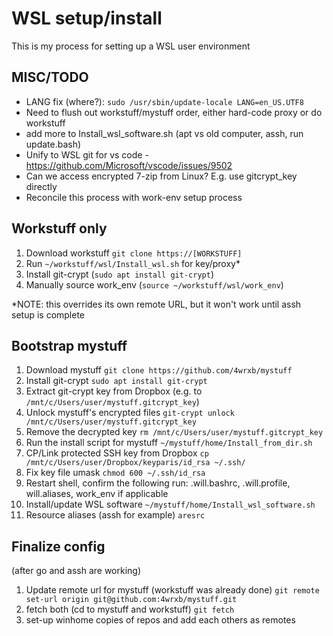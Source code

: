 # WSL setup/install

This is my process for setting up a WSL user environment

## MISC/TODO

- LANG fix (where?): `sudo /usr/sbin/update-locale LANG=en_US.UTF8`
- Need to flush out workstuff/mystuff order, either hard-code proxy or do workstuff
- add more to Install_wsl_software.sh (apt vs old computer, assh, run update.bash)
- Unify to WSL git for vs code - <https://github.com/Microsoft/vscode/issues/9502>
- Can we access encrypted 7-zip from Linux? E.g. use gitcrypt_key directly
- Reconcile this process with work-env setup process

## Workstuff only

1) Download workstuff `git clone https://[WORKSTUFF]`
1) Run `~/workstuff/wsl/Install_wsl.sh` for key/proxy\*
1) Install git-crypt (`sudo apt install git-crypt`)
1) Manually source work_env (`source ~/workstuff/wsl/work_env`)

\*NOTE: this overrides its own remote URL, but it won't work until assh setup is complete

## Bootstrap mystuff

1) Download mystuff `git clone https://github.com/4wrxb/mystuff`
1) Install git-crypt `sudo apt install git-crypt`
1) Extract git-crypt key from Dropbox (e.g. to `/mnt/c/Users/user/mystuff.gitcrypt_key`)
1) Unlock mystuff's encrypted files `git-crypt unlock /mnt/c/Users/user/mystuff.gitcrypt_key`
1) Remove the decrypted key `rm /mnt/c/Users/user/mystuff.gitcrypt_key`
1) Run the install script for mystuff `~/mystuff/home/Install_from_dir.sh`
1) CP/Link protected SSH key from Dropbox `cp /mnt/c/Users/user/Dropbox/keyparis/id_rsa ~/.ssh/`
1) Fix key file umask `chmod 600 ~/.ssh/id_rsa`
1) Restart shell, confirm the following run: .will.bashrc, .will.profile, will.aliases, work_env if applicable
1) Install/update WSL software `~/mystuff/home/Install_wsl_software.sh`
1) Resource aliases (assh for example) `aresrc`

## Finalize config

(after go and assh are working)

1) Update remote url for mystuff (workstuff was already done) `git remote set-url origin git@github.com:4wrxb/mystuff.git`
1) fetch both (cd to mystuff and workstuff) `git fetch`
1) set-up winhome copies of repos and add each others as remotes
